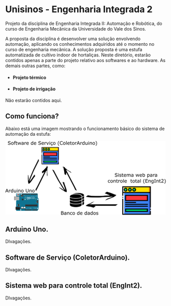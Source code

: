 # Unisinos - Engenharia Integrada 2
Projeto da disciplina de Engenharia Integrada II: Automação e Robótica, do curso de Engenharia Mecânica da Universidade do Vale dos Sinos.

 A proposta da disciplina é desenvolver uma solução envolvendo automação, aplicando os conhecimentos adquiridos até o momento no curso de engenharia mecânica. A solução proposta é uma estufa automatizada de cultivo indoor de hortaliças. Neste diretório, estarão contidos apenas a parte do projeto relativo aos softwares e ao hardware. As demais outras partes, como:
 
* #### Projeto térmico 
* #### Projeto de irrigação

 Não estarão contidos aqui.
 
 ## Como funciona?
 
 Abaixo está uma imagem mostrando o funcionamento básico do sistema de automação da estufa:
 
 ![](imagens/sistema_basico.png)
 
 ## Arduino Uno.
 DIvagações.
 
 ## Software de Serviço (ColetorArduino).
 DIvagações.

## Sistema web para controle total (EngInt2).
 DIvagações.
